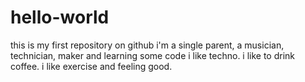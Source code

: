 # hello-world
this is my first repository on github
i'm a single parent, a musician, technician, maker and learning some code
i like techno. i like to drink coffee. i like exercise and feeling good.
